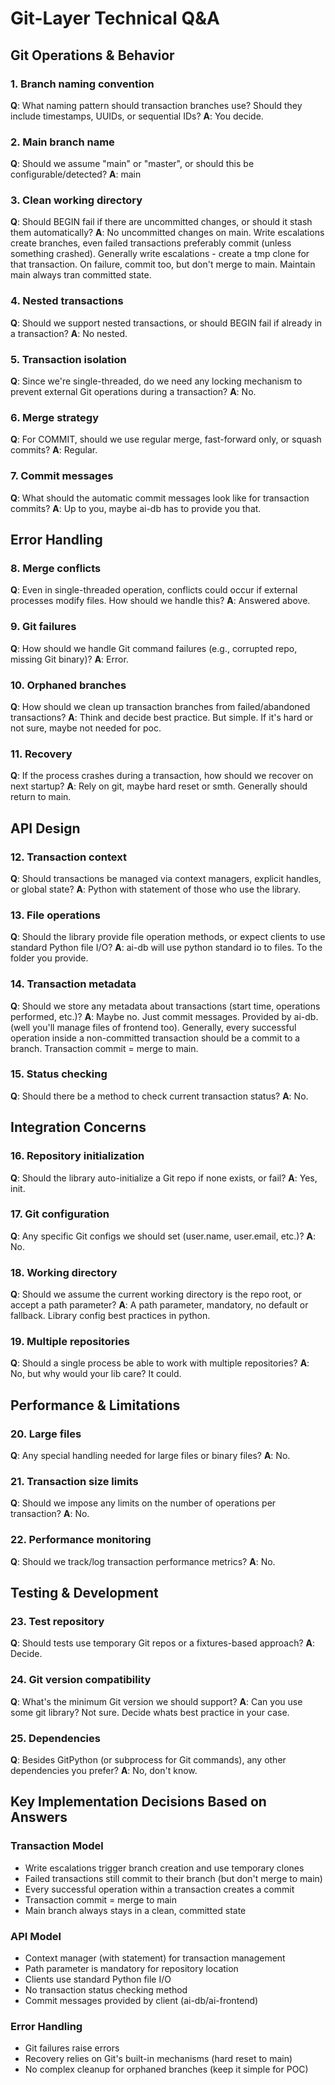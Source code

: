 # Git-Layer Technical Q&A

## Git Operations & Behavior

### 1. Branch naming convention
**Q**: What naming pattern should transaction branches use? Should they include timestamps, UUIDs, or sequential IDs?
**A**: You decide.

### 2. Main branch name
**Q**: Should we assume "main" or "master", or should this be configurable/detected?
**A**: main

### 3. Clean working directory
**Q**: Should BEGIN fail if there are uncommitted changes, or should it stash them automatically?
**A**: No uncommitted changes on main. Write escalations create branches, even failed transactions preferably commit (unless something crashed). Generally write escalations - create a tmp clone for that transaction. On failure, commit too, but don't merge to main. Maintain main always tran committed state.

### 4. Nested transactions
**Q**: Should we support nested transactions, or should BEGIN fail if already in a transaction?
**A**: No nested.

### 5. Transaction isolation
**Q**: Since we're single-threaded, do we need any locking mechanism to prevent external Git operations during a transaction?
**A**: No.

### 6. Merge strategy
**Q**: For COMMIT, should we use regular merge, fast-forward only, or squash commits?
**A**: Regular.

### 7. Commit messages
**Q**: What should the automatic commit messages look like for transaction commits?
**A**: Up to you, maybe ai-db has to provide you that.

## Error Handling

### 8. Merge conflicts
**Q**: Even in single-threaded operation, conflicts could occur if external processes modify files. How should we handle this?
**A**: Answered above.

### 9. Git failures
**Q**: How should we handle Git command failures (e.g., corrupted repo, missing Git binary)?
**A**: Error.

### 10. Orphaned branches
**Q**: How should we clean up transaction branches from failed/abandoned transactions?
**A**: Think and decide best practice. But simple. If it's hard or not sure, maybe not needed for poc.

### 11. Recovery
**Q**: If the process crashes during a transaction, how should we recover on next startup?
**A**: Rely on git, maybe hard reset or smth. Generally should return to main.

## API Design

### 12. Transaction context
**Q**: Should transactions be managed via context managers, explicit handles, or global state?
**A**: Python with statement of those who use the library.

### 13. File operations
**Q**: Should the library provide file operation methods, or expect clients to use standard Python file I/O?
**A**: ai-db will use python standard io to files. To the folder you provide.

### 14. Transaction metadata
**Q**: Should we store any metadata about transactions (start time, operations performed, etc.)?
**A**: Maybe no. Just commit messages. Provided by ai-db. (well you'll manage files of frontend too). Generally, every successful operation inside a non-committed transaction should be a commit to a branch. Transaction commit = merge to main.

### 15. Status checking
**Q**: Should there be a method to check current transaction status?
**A**: No.

## Integration Concerns

### 16. Repository initialization
**Q**: Should the library auto-initialize a Git repo if none exists, or fail?
**A**: Yes, init.

### 17. Git configuration
**Q**: Any specific Git configs we should set (user.name, user.email, etc.)?
**A**: No.

### 18. Working directory
**Q**: Should we assume the current working directory is the repo root, or accept a path parameter?
**A**: A path parameter, mandatory, no default or fallback. Library config best practices in python.

### 19. Multiple repositories
**Q**: Should a single process be able to work with multiple repositories?
**A**: No, but why would your lib care? It could.

## Performance & Limitations

### 20. Large files
**Q**: Any special handling needed for large files or binary files?
**A**: No.

### 21. Transaction size limits
**Q**: Should we impose any limits on the number of operations per transaction?
**A**: No.

### 22. Performance monitoring
**Q**: Should we track/log transaction performance metrics?
**A**: No.

## Testing & Development

### 23. Test repository
**Q**: Should tests use temporary Git repos or a fixtures-based approach?
**A**: Decide.

### 24. Git version compatibility
**Q**: What's the minimum Git version we should support?
**A**: Can you use some git library? Not sure. Decide whats best practice in your case.

### 25. Dependencies
**Q**: Besides GitPython (or subprocess for Git commands), any other dependencies you prefer?
**A**: No, don't know.

## Key Implementation Decisions Based on Answers

### Transaction Model
- Write escalations trigger branch creation and use temporary clones
- Failed transactions still commit to their branch (but don't merge to main)
- Every successful operation within a transaction creates a commit
- Transaction commit = merge to main
- Main branch always stays in a clean, committed state

### API Model
- Context manager (with statement) for transaction management
- Path parameter is mandatory for repository location
- Clients use standard Python file I/O
- No transaction status checking method
- Commit messages provided by client (ai-db/ai-frontend)

### Error Handling
- Git failures raise errors
- Recovery relies on Git's built-in mechanisms (hard reset to main)
- No complex cleanup for orphaned branches (keep it simple for POC)